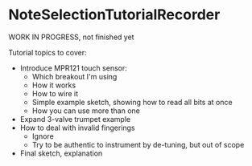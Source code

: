 # NoteSelectionTutorialRecorder

WORK IN PROGRESS, not finished yet

Tutorial topics to cover:
- Introduce MPR121 touch sensor:
  - Which breakout I'm using
  - How it works
  - How to wire it
  - Simple example sketch, showing how to read all bits at once
  - How you can use more than one
- Expand 3-valve trumpet example
- How to deal with invalid fingerings
  - Ignore
  - Try to be authentic to instrument by de-tuning, but out of scope
- Final sketch, explanation
